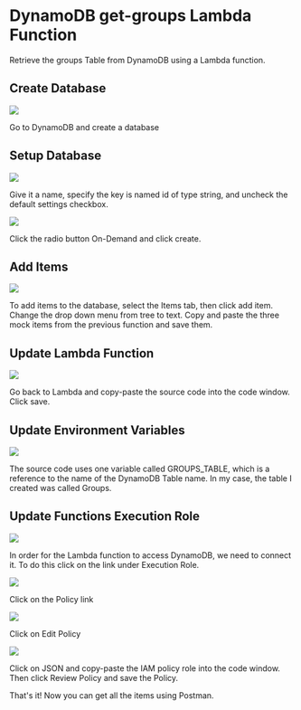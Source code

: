 # DynamoDB get-groups Lambda Function

Retrieve the groups Table from DynamoDB using a Lambda function.

## Create Database
![](./images/1.png)

Go to DynamoDB and create a database

## Setup Database
![](./images/2.png)

Give it a name, specify the key is named id of type string,
and uncheck the default settings checkbox.

![](./images/3.png)

Click the radio button On-Demand and click create.

## Add Items
![](./images/4.png)

To add items to the database, select the Items tab, then click add
item. Change the drop down menu from tree to text. Copy and paste
the three mock items from the previous function and save them.

## Update Lambda Function 
![](./images/5.png)

Go back to Lambda and copy-paste the source code into the code
window. Click save. 

## Update Environment Variables
![](./images/6.png)

The source code uses one variable called GROUPS_TABLE, which is
a reference to the name of the DynamoDB Table name. In my case,
the table I created was called Groups.

## Update Functions Execution Role
![](./images/7.png)

In order for the Lambda function to access DynamoDB, we need to
connect it. To do this click on the link under Execution Role.
 
![](./images/8.png)

Click on the Policy link

![](./images/9.png)

Click on Edit Policy

![](./images/10.png)

Click on JSON and copy-paste the IAM policy role into the code
window. Then click Review Policy and save the Policy.

That's it! Now you can get all the items using Postman.
